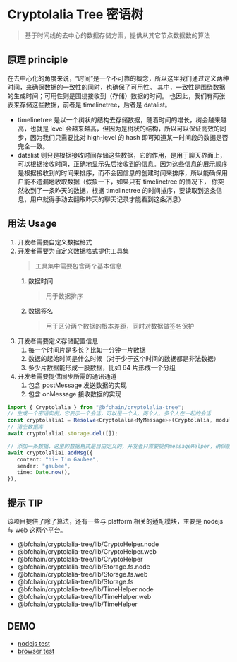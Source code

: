 # Cryptolalia Tree 密语树

> 基于时间线的去中心的数据存储方案，提供从其它节点数据数的算法

## 原理 principle

在去中心化的角度来说，“时间”是一个不可靠的概念，所以这里我们通过定义两种时间，来确保数据的一致性的同时，也确保了可用性。
其中，一致性是围绕数据的生成时间；可用性则是围绕接收到（存储）数据的时间。
也因此，我们有两张表来存储这些数据，前者是 timelinetree，后者是 datalist。

- timelinetree 是以一个树状的结构去存储数据，随着时间的增长，树会越来越高，也就是 level 会越来越高，但因为是树状的结构，所以可以保证高效的同步，因为我们只需要比对 high-level 的 hash 即可知道某一时间段的数据是否完全一致。
- datalist 则只是根据接收时间存储这些数据，它的作用，是用于聊天界面上，可以根据接收时间，正确地显示先后接收到的信息。因为这些信息的展示顺序是根据接收到的时间来排序，而不会因信息的创建时间来排序，所以能确保用户能不遗漏地收取数据（假象一下，如果只有 timelinetree 的情况下， 你突然收到了一条昨天的数据，根据 timelinetree 的时间排序，要读取到这条信息，用户就得手动去翻取昨天的聊天记录才能看到这条消息）

## 用法 Usage

1. 开发者需要自定义数据格式
1. 开发者需要为自定义数据格式提供工具集
   > 工具集中需要包含两个基本信息
   1. 数据时间
      > 用于数据排序
   1. 数据签名
      > 用于区分两个数据的根本差距，同时对数据做签名保护
1. 开发者需要定义存储配置信息
   1. 每一个时间片是多长？比如一分钟一片数据
   1. 数据的起始时间是什么时候（对于少于这个时间的数据都是非法数据）
   1. 多少片数据能形成一股数据，比如 64 片形成一个分组
1. 开发者需要提供同步所需的通讯通道
   1. 包含 postMessage 发送数据的实现
   1. 包含 onMessage 接收数据的实现

```ts
import { Cryptolalia } from "@bfchain/cryptolalia-tree";
// 生成一个密语实例，它表示一个会话，可以是一个人、两个人、多个人在一起的会话
const cryptolalia1 = Resolve<Cryptolalia<MyMessage>>(Cryptolalia, moduleMap1);
// 清空数据库
await cryptolalia1.storage.del([]);

// 添加一条数据，这里的数据格式是自由定义的，开发者只需要提供messageHelper，确保能从这些消息中提取出createTime与signature这两个元数据信息
await cryptolalia1.addMsg({
   content: "hi~ I'm Gaubee",
   sender: "gaubee",
   time: Date.now(),
}),
```

## 提示 TIP

该项目提供了除了算法，还有一些与 platform 相关的适配模块，主要是 nodejs 与 web 这两个平台。

- @bfchain/cryptolalia-tree/lib/CryptoHelper.node
- @bfchain/cryptolalia-tree/lib/CryptoHelper.web
- @bfchain/cryptolalia-tree/lib/CryptoHelper
- @bfchain/cryptolalia-tree/lib/Storage.fs.node
- @bfchain/cryptolalia-tree/lib/Storage.fs.web
- @bfchain/cryptolalia-tree/lib/Storage.fs
- @bfchain/cryptolalia-tree/lib/TimeHelper.node
- @bfchain/cryptolalia-tree/lib/TimeHelper.web
- @bfchain/cryptolalia-tree/lib/TimeHelper

## DEMO

- [nodejs test](./test/test.ts)
- [browser test](https://github.com/BioforestChain/cryptolalia-tree/blob/demo/src/lib/cryptolalia.ts)
